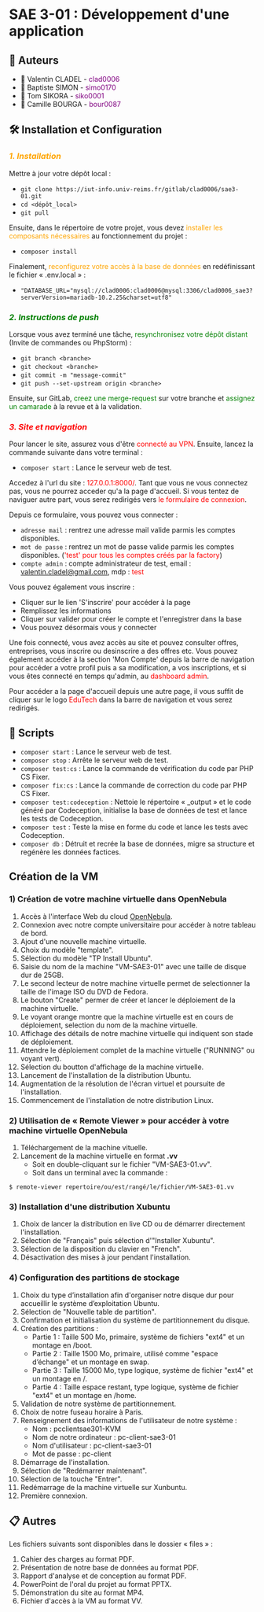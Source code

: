 # SAE 3-01 : Développement d'une application

## 👥 Auteurs

- 👤 Valentin CLADEL - <span style="color: purple">clad0006</span>
- 👤 Baptiste SIMON - <span style="color: purple">simo0170</span>
- 👤 Tom SIKORA - <span style="color: purple">siko0001</span>
- 👤 Camille BOURGA - <span style="color: purple">bour0087</span>

## 🛠 Installation et Configuration
### *<span style="color: orange">1. Installation</span>*

Mettre à jour votre dépôt local :
- `git clone https://iut-info.univ-reims.fr/gitlab/clad0006/sae3-01.git`
- `cd <dépôt_local>`
- `git pull`

Ensuite, dans le répertoire de votre projet, vous devez <span style="color: orange">installer les composants nécessaires</span> au fonctionnement du projet :
- `composer install`

Finalement, <span style="color: orange">reconfigurez votre accès à la base de données</span> en redéfinissant le fichier « .env.local » :
- `"DATABASE_URL="mysql://clad0006:clad0006@mysql:3306/clad0006_sae3?serverVersion=mariadb-10.2.25&charset=utf8"`

### *<span style="color: green">2. Instructions de push</span>*

Lorsque vous avez terminé une tâche, <span style="color: green">resynchronisez votre dépôt distant</span> (Invite de commandes ou PhpStorm) :

- `git branch <branche>`
- `git checkout <branche>`
- `git commit -m "message-commit"`
- `git push --set-upstream origin <branche>`

Ensuite, sur GitLab, <span style="color: green">creez une merge-request</span> sur votre branche et <span style="color: green">assignez un camarade</span> à la revue et à la validation.

### *<span style="color: red">3. Site et navigation</span>*

Pour lancer le site, assurez vous d'être <span style="color: red">connecté au VPN</span>.
Ensuite, lancez la commande suivante dans votre terminal :

- `composer start` : Lance le serveur web de test.

Accedez à l'url du site : <span style="color: red">127.0.0.1:8000/</span>. Tant que vous ne vous connectez pas, vous ne pourrez acceder qu'a la page d'accueil.
Si vous tentez de naviguer autre part, vous serez redirigés vers <span style="color: red">le formulaire de connexion</span>.

Depuis ce formulaire, vous pouvez vous connecter :
- `adresse mail` : rentrez une adresse mail valide parmis les comptes disponibles.
- `mot de passe` : rentrez un mot de passe valide parmis les comptes disponibles. (<span style="color: red">'test' pour tous les comptes créés par la factory</span>)
- `compte admin` : compte administrateur de test, email : <span style="color: red">valentin.cladel@gmail.com</span>, mdp : <span style="color: red">test</span>

Vous pouvez également vous inscrire :
- Cliquer sur le lien 'S'inscrire' pour accéder à la page
- Remplissez les informations
- Cliquer sur valider pour créer le compte et l'enregistrer dans la base
- Vous pouvez désormais vous y connecter

Une fois connecté, vous avez accès au site et pouvez consulter offres, entreprises, vous inscrire ou desinscrire a des offres etc.
Vous pouvez également accéder à la section 'Mon Compte' depuis la barre de navigation pour accéder a votre profil puis a sa modification, a vos inscriptions, et si vous êtes connecté en temps qu'admin, au <span style="color: red">dashboard admin</span>.

Pour accéder a la page d'accueil depuis une autre page, il vous suffit de cliquer sur le logo <span style="color: red">EduTech</span> dans la barre de navigation et vous serez redirigés.

## 📐 Scripts
- `composer start` : Lance le serveur web de test.
- `composer stop` : Arrête le serveur web de test.
- `composer test:cs` : Lance la commande de vérification du code par PHP CS Fixer.
- `composer fix:cs` : Lance la commande de correction du code par PHP CS Fixer.
- `composer test:codeception` : Nettoie le répertoire « _output » et le code généré par Codeception, initialise la base de données de test et lance les tests de Codeception.
- `composer test` : Teste la mise en forme du code et lance les tests avec Codeception.
- `composer db` : Détruit et recrée la base de données, migre sa structure et regénère les données factices.

## Création de la VM
### 1) Création de votre machine virtuelle dans OpenNebula
1. Accès à l'interface Web du cloud [OpenNebula](http://one-frontend:9869/).
2. Connexion avec notre compte universitaire pour accéder à notre tableau de bord.
3. Ajout d'une nouvelle machine virtuelle.
4. Choix du modèle "template".
5. Sélection du modèle "TP Install Ubuntu".
6. Saisie du nom de la machine "VM-SAE3-01" avec une taille de disque dur de 25GB.
7. Le second lecteur de notre machine virtuelle permet de selectionner la taille de l'image ISO du DVD de Fedora.
8. Le bouton "Create" permer de créer et lancer le déploiement de la machine virtuelle.
9. Le voyant orange montre que la machine virtuelle est en cours de déploiement, selection du nom de la machine virtuelle.
10. Affichage des détails de notre machine virtuelle qui indiquent son stade de déploiement.
11. Attendre le déploiement complet de la machine virtuelle ("RUNNING" ou voyant vert).
12. Sélection du boutton d'affichage de la machine virtuelle.
13. Lancement de l'installation de la distribution Ubuntu.
14. Augmentation de la résolution de l'écran virtuel et poursuite de l'installation.
15. Commencement de l'installation de notre distribution Linux.

### 2) Utilisation de « Remote Viewer » pour accéder à votre machine virtuelle OpenNebula
1. Téléchargement de la machine vituelle.
2. Lancement de la machine virtuelle en format **.vv**
   - Soit en double-cliquant sur le fichier "VM-SAE3-01.vv".
   - Soit dans un terminal avec la commande :
```HTTP
$ remote-viewer repertoire/ou/est/rangé/le/fichier/VM-SAE3-01.vv
```

### 3) Installation d'une distribution Xubuntu
1. Choix de lancer la distribution en live CD ou de démarrer directement l'installation.
2. Sélection de "Français" puis sélection d'"Installer Xubuntu".
3. Sélection de la disposition du clavier en "French".
4. Désactivation des mises à jour pendant l'installation.

### 4) Configuration des partitions de stockage
1. Choix du type d’installation afin d'organiser notre disque dur pour accueillir le système d’exploitation Ubuntu.
2. Sélection de "Nouvelle table de partition".
3. Confirmation et initialisation du système de partitionnement du disque.
4. Création des partitions :
   - Partie 1 : Taille 500 Mo, primaire, système de fichiers "ext4" et un montage en /boot.
   - Partie 2 : Taille 1500 Mo, primaire, utilisé comme "espace d’échange" et un montage en swap.
   - Partie 3 : Taille 15000 Mo, type logique, système de fichier "ext4" et un montage en /.
   - Partie 4 : Taille espace restant, type logique, système de fichier "ext4" et un montage en /home.
5. Validation de notre système de partitionnement.
6. Choix de notre fuseau horaire à Paris.
7. Renseignement des informations de l'utilisateur de notre système :
   - Nom : pcclientsae301-KVM
   - Nom de notre ordinateur : pc-client-sae3-01
   - Nom d'utilisateur : pc-client-sae3-01
   - Mot de passe : pc-client
8. Démarrage de l'installation.
9. Sélection de "Redémarrer maintenant".
10. Sélection de la touche "Entrer".
11. Redémarrage de la machine virtuelle sur Xunbuntu.
12. Première connexion.

## 📋 Autres
Les fichiers suivants sont disponibles dans le dossier « files » :
1. Cahier des charges au format PDF.
2. Présentation de notre base de données au format PDF.
3. Rapport d'analyse et de conception au format PDF.
4. PowerPoint de l'oral du projet au format PPTX.
5. Démonstration du site au format MP4.
6. Fichier d'accès à la VM au format VV.
